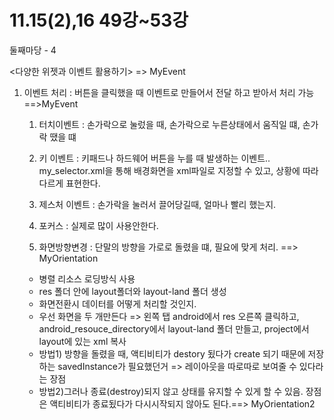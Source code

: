 # 11.15(2),16 49강~53강

둘째마당 - 4

<다양한 위젯과 이벤트 활용하기> => MyEvent

1. 이벤트 처리 : 버튼을 클릭했을 때 이벤트로 만들어서 전달 하고 받아서 처리 가능 ==>MyEvent

   1) 터치이벤트 : 손가락으로 눌렀을 때, 손가락으로 누른상태에서 움직일 떄, 손가락 땠을 떄

   2) 키 이벤트 : 키패드나 하드웨어 버튼을 누를 때 발생하는 이벤트.. my_selector.xml을 통해 배경화면을 xml파일로 지정할 수 있고, 상황에 따라 다르게 표현한다.

   3) 제스처 이벤트 : 손가락을 눌러서 끌어당길때, 얼마나 빨리 했는지. 

   4) 포커스 :  실제로 많이 사용안한다.

   5) 화면방향변경 : 단말의 방향을 가로로 돌렸을 떄, 필요에 맞게 처리. ==> MyOrientation

    - 병렬 리소스 로딩방식 사용
   - res 폴더 안에 layout폴더와 layout-land 폴더 생성
   - 화면전환시 데이터를 어떻게 처리할 것인지. 
   - 우선 화면을 두 개만든다 => 왼쪽 탭 android에서 res 오른쪽 클릭하고, android_resouce_directory에서 layout-land 폴더 만들고, project에서 layout에 있는 xml 복사
   - 방법1) 방향을 돌렸을 때, 액티비티가 destory 됬다가 create 되기 때문에 저장하는 savedInstance가 필요했던거 => 레이아웃을 따로따로 보여줄 수 있다라는 장점
   - 방법2)그러나 종료(destroy)되지 않고 상태를 유지할 수 있게 할 수 있음. 장점은 액티비티가 종료됬다가 다시시작되지 않아도 된다.==> MyOrientation2 

   ​

   ​